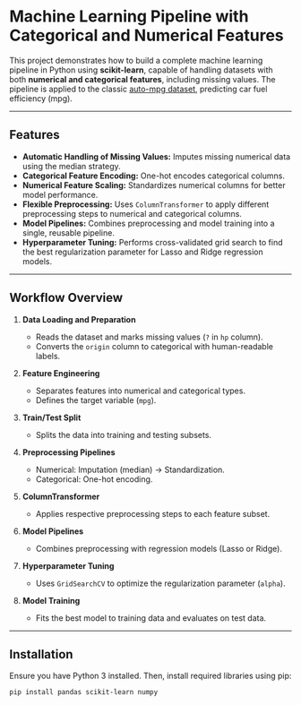 # Machine Learning Pipeline with Categorical and Numerical Features

This project demonstrates how to build a complete machine learning pipeline in Python using **scikit-learn**, capable of handling datasets with both **numerical and categorical features**, including missing values. The pipeline is applied to the classic [auto-mpg dataset](https://archive.ics.uci.edu/ml/datasets/auto+mpg), predicting car fuel efficiency (mpg).

---

## Features

- **Automatic Handling of Missing Values:** Imputes missing numerical data using the median strategy.
- **Categorical Feature Encoding:** One-hot encodes categorical columns.
- **Numerical Feature Scaling:** Standardizes numerical columns for better model performance.
- **Flexible Preprocessing:** Uses `ColumnTransformer` to apply different preprocessing steps to numerical and categorical columns.
- **Model Pipelines:** Combines preprocessing and model training into a single, reusable pipeline.
- **Hyperparameter Tuning:** Performs cross-validated grid search to find the best regularization parameter for Lasso and Ridge regression models.

---

## Workflow Overview

1. **Data Loading and Preparation**
   - Reads the dataset and marks missing values (`?` in `hp` column).
   - Converts the `origin` column to categorical with human-readable labels.

2. **Feature Engineering**
   - Separates features into numerical and categorical types.
   - Defines the target variable (`mpg`).

3. **Train/Test Split**
   - Splits the data into training and testing subsets.

4. **Preprocessing Pipelines**
   - Numerical: Imputation (median) → Standardization.
   - Categorical: One-hot encoding.

5. **ColumnTransformer**
   - Applies respective preprocessing steps to each feature subset.

6. **Model Pipelines**
   - Combines preprocessing with regression models (Lasso or Ridge).

7. **Hyperparameter Tuning**
   - Uses `GridSearchCV` to optimize the regularization parameter (`alpha`).

8. **Model Training**
   - Fits the best model to training data and evaluates on test data.

---

## Installation

Ensure you have Python 3 installed. Then, install required libraries using pip:

```bash
pip install pandas scikit-learn numpy
